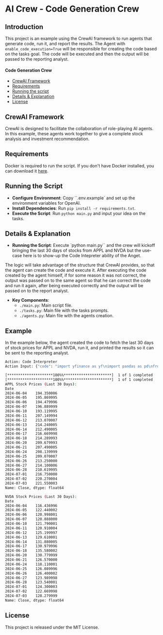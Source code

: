 # AI Crew - Code Generation Crew
## Introduction
This project is an example using the CrewAI framework to run agents that generate code, run it, and report the results. The Agent with `enable_code_execution=True` will be responsible for creating the code based on the tasks goal. The code will be executed and then the output will be passed to the reporting analyst.


#### Code Generation Crew

- [CrewAI Framework](#crewai-framework)
- [Requirements](#requirements)
- [Running the script](#running-the-script)
- [Details & Explanation](#details--explanation)
- [License](#license)


## CrewAI Framework
CrewAI is designed to facilitate the collaboration of role-playing AI agents. In this example, these agents work together to give a complete stock analysis and investment recommendation.

## Requirements

Docker is required to run the script. If you don't have Docker installed, you can download it [here](https://www.docker.com/products/docker-desktop).

## Running the Script
- **Configure Environment**: Copy ``.env.example` and set up the environment variables for OpenAI.
- **Install Dependencies**: Run `pip install -r requirements.txt`.
- **Execute the Script**: Run `python main.py` and input your idea on the tasks.

## Details & Explanation
- **Running the Script**: Execute `python main.py`` and the crew will kickoff bringing the last 30 days of stocks from APPL and NVDA but the use-case here is to show-up the Code Intepreter ability of the Anget.

The logic will take advantage of the structure that CrewAI provides, so that the agent can create the code and execute it.
After executing the code created by the agent himself, if for some reason it was not correct, the output was passed on to the same agent so that he can correct the code and run it again, after being executed correctly and the output will be passed on to the report analyst.


- **Key Components**:
  - `./main.py`: Main script file.
  - `./tasks.py`: Main file with the tasks prompts.
  - `./agents.py`: Main file with the agents creation.


## Example

In the example below, the agent created the code to fetch the last 30 days of stock prices for APPL and NVDA, run it, and printed the results so it can be sent to the reporting analyst.

```bash
Action: Code Interpreter
Action Input: {"code": "import yfinance as yf\nimport pandas as pd\nfrom datetime import datetime, timedelta\n\n# Define the time range\nend_date = datetime.now()\nstart_date = end_date - timedelta(days=30)\n\n# Fetch stock data\nappl_data = yf.download('AAPL', start=start_date, end=end_date)\nnvda_data = yf.download('NVDA', start=start_date, end=end_date)\n\n# Get the last 30 days of stock prices\nappl_prices = appl_data['Close']\nnvda_prices = nvda_data['Close']\n\n# Print the stock prices\nprint('APPL Stock Prices (Last 30 Days):')\nprint(appl_prices)\nprint('\\nNVDA Stock Prices (Last 30 Days):')\nprint(nvda_prices)", "dependencies_used_in_code": ["yfinance", "pandas"]}

[*********************100%%**********************]  1 of 1 completed
[*********************100%%**********************]  1 of 1 completed
APPL Stock Prices (Last 30 Days):
Date
2024-06-04    194.350006
2024-06-05    195.869995
2024-06-06    194.479996
2024-06-07    196.889999
2024-06-10    193.119995
2024-06-11    207.149994
2024-06-12    213.070007
2024-06-13    214.240005
2024-06-14    212.490005
2024-06-17    216.669998
2024-06-18    214.289993
2024-06-20    209.679993
2024-06-21    207.490005
2024-06-24    208.139999
2024-06-25    209.070007
2024-06-26    213.250000
2024-06-27    214.100006
2024-06-28    210.619995
2024-07-01    216.750000
2024-07-02    220.270004
2024-07-03    221.550003
Name: Close, dtype: float64

NVDA Stock Prices (Last 30 Days):
Date
2024-06-04    116.436996
2024-06-05    122.440002
2024-06-06    120.998001
2024-06-07    120.888000
2024-06-10    121.790001
2024-06-11    120.910004
2024-06-12    125.199997
2024-06-13    129.610001
2024-06-14    131.880005
2024-06-17    130.979996
2024-06-18    135.580002
2024-06-20    130.779999
2024-06-21    126.570000
2024-06-24    118.110001
2024-06-25    126.089996
2024-06-26    126.400002
2024-06-27    123.989998
2024-06-28    123.540001
2024-07-01    124.300003
2024-07-02    122.669998
2024-07-03    128.279999
Name: Close, dtype: float64
```


## License
This project is released under the MIT License.
